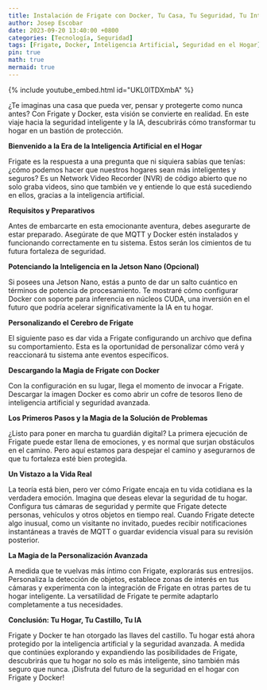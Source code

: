 ```yaml
---
title: Instalación de Frigate con Docker, Tu Casa, Tu Seguridad, Tu Inteligencia Artificial
author: Josep Escobar
date: 2023-09-20 13:40:00 +0800
categories: [Tecnología, Seguridad]
tags: [Frigate, Docker, Inteligencia Artificial, Seguridad en el Hogar]
pin: true
math: true
mermaid: true
---
```


{% include youtube_embed.html id="UKL0lTDXmbA" %}

¿Te imaginas una casa que pueda ver, pensar y protegerte como nunca antes? Con Frigate y Docker, esta visión se convierte en realidad. En este viaje hacia la seguridad inteligente y la IA, descubrirás cómo transformar tu hogar en un bastión de protección.

**Bienvenido a la Era de la Inteligencia Artificial en el Hogar**

Frigate es la respuesta a una pregunta que ni siquiera sabías que tenías: ¿cómo podemos hacer que nuestros hogares sean más inteligentes y seguros? Es un Network Video Recorder (NVR) de código abierto que no solo graba videos, sino que también ve y entiende lo que está sucediendo en ellos, gracias a la inteligencia artificial.

**Requisitos y Preparativos**

Antes de embarcarte en esta emocionante aventura, debes asegurarte de estar preparado. Asegúrate de que MQTT y Docker estén instalados y funcionando correctamente en tu sistema. Estos serán los cimientos de tu futura fortaleza de seguridad.

**Potenciando la Inteligencia en la Jetson Nano (Opcional)**

Si posees una Jetson Nano, estás a punto de dar un salto cuántico en términos de potencia de procesamiento. Te mostraré cómo configurar Docker con soporte para inferencia en núcleos CUDA, una inversión en el futuro que podría acelerar significativamente la IA en tu hogar.

**Personalizando el Cerebro de Frigate**

El siguiente paso es dar vida a Frigate configurando un archivo que defina su comportamiento. Esta es la oportunidad de personalizar cómo verá y reaccionará tu sistema ante eventos específicos.

**Descargando la Magia de Frigate con Docker**

Con la configuración en su lugar, llega el momento de invocar a Frigate. Descargar la imagen Docker es como abrir un cofre de tesoros lleno de inteligencia artificial y seguridad avanzada.

**Los Primeros Pasos y la Magia de la Solución de Problemas**

¿Listo para poner en marcha tu guardián digital? La primera ejecución de Frigate puede estar llena de emociones, y es normal que surjan obstáculos en el camino. Pero aquí estamos para despejar el camino y asegurarnos de que tu fortaleza esté bien protegida.

**Un Vistazo a la Vida Real**

La teoría está bien, pero ver cómo Frigate encaja en tu vida cotidiana es la verdadera emoción. Imagina que deseas elevar la seguridad de tu hogar. Configura tus cámaras de seguridad y permite que Frigate detecte personas, vehículos y otros objetos en tiempo real. Cuando Frigate detecte algo inusual, como un visitante no invitado, puedes recibir notificaciones instantáneas a través de MQTT o guardar evidencia visual para su revisión posterior.

**La Magia de la Personalización Avanzada**

A medida que te vuelvas más íntimo con Frigate, explorarás sus entresijos. Personaliza la detección de objetos, establece zonas de interés en tus cámaras y experimenta con la integración de Frigate en otras partes de tu hogar inteligente. La versatilidad de Frigate te permite adaptarlo completamente a tus necesidades.

**Conclusión: Tu Hogar, Tu Castillo, Tu IA**

Frigate y Docker te han otorgado las llaves del castillo. Tu hogar está ahora protegido por la inteligencia artificial y la seguridad avanzada. A medida que continúes explorando y expandiendo las posibilidades de Frigate, descubrirás que tu hogar no solo es más inteligente, sino también más seguro que nunca. ¡Disfruta del futuro de la seguridad en el hogar con Frigate y Docker!



